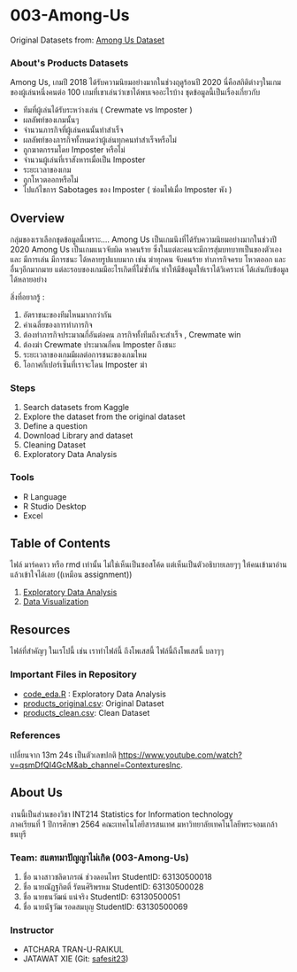 # 003-Among-Us
Original Datasets from: [Among Us Dataset](https://www.kaggle.com/ruchi798/among-us-dataset)


### About's Products Datasets

Among Us, เกมปี 2018 ได้รับความนิยมอย่างมากในช่วงฤดูร้อนปี 2020 นี่คือสถิติต่างๆในเกมของผู้เล่นหนึ่งคนต่อ 100 เกมที่เขาเล่นว่าเขาได้พบเจออะไรบ้าง 
ชุดข้อมูลนี้เป็นเรื่องเกี่ยวกับ
- ทีมที่ผู้เล่นได้รับระหว่างเล่น ( Crewmate vs Imposter )
- ผลลัพท์ของเกมนั้นๆ
- จำนวนภารกิจที่ผู้เล่นคนนั้นทำสำเร็จ
- ผลลัพท์ของภารกิจทั้งหมดว่าผู้เล่นทุกคนทำสำเร็จหรือไม่
- ถูกฆาตกรรมโดย Imposter หรือไม่ 
- จำนวนผู้เล่นที่เราสังหารเมื่อเป็น Imposter
- ระยะเวลาของเกม
- ถูกโหวตออกหรือไม่
- ไปแก้ไขการ Sabotages ของ Imposter ( ซ่อมไฟเมื่อ Imposter พัง )
## Overview
กลุ่มของเราเลือกชุดข้อมูลนี้เพราะ....
Among Us เป็นเกมนึงที่ได้รับความนิยมอย่างมากในช่วงปี 2020 Among Us เป็นเกมแนวจับผิด หาคนร้าย ซึ่งในแต่ละคนจะมีการสุ่มบทบาทเป็นของตัวเอง และ มีการเล่น มีการชนะ ได้หลายรูปแบบมาก เช่น ฆ่าทุกคน จับคนร้าย ทำภารกิจครบ โหวตออก และอื่นๆอีกมากมาย แต่ละรอบของเกมมีอะไรเกิดที่ไม่ซ้ำกัน ทำให้มีข้อมูลให้เราได้วิเคราะห์ ได้เล่นกับข้อมูลได้หลายอย่าง 

สิ่งที่อยากรู้ : 
1. อัตราชนะของทีมไหนมากกว่ากัน
2. ค่าเฉลี่ยของการทำภารกิจ
3. ต้องทำภารกิจประมาณกี่อันต่อคน ภารกิจทั้งทีมถึงจะสำเร็จ , Crewmate win
4. ต้องฆ่า Crewmate ประมาณกี่คน Imposter ถึงชนะ
5. ระยะเวลาของเกมมีผลต่อการชนะของเกมไหม
6. โอกาศกี่เปอร์เซ็นที่เราจะโดน Imposter ฆ่า

### Steps 

1. Search datasets from Kaggle
2. Explore the dataset from the original dataset
3. Define a question
4. Download Library and dataset
5. Cleaning Dataset
6. Exploratory Data Analysis

### Tools

- R Language
- R Studio Desktop
- Excel
## Table of Contents
ไฟล์ มาร์คดาว หรือ rmd เท่านั้น  ไม่ใช่เห็นเป็นซอสโค้ด แต่เห็นเป็นตัวอธิบายเลยๆๆ ให้คนเข้ามาอ่านแล้วเข้าใจได้เลย ((เหมือน assignment))

1. [Exploratory Data Analysis](./01_explore.md)
2. [Data Visualization](./amongUs_original)

## Resources
ไฟล์ที่สำคัญๆ ในเรโปนี้ 
เช่น เราทำไฟล์นี้ ถึงโพเสสนี้ ไฟล์นี้ถึงโพเสสนี้ บลาๆๆ

### Important Files in Repository

- [code_eda.R](./code_eda.R) : Exploratory Data Analysis
- [products_original.csv](./products_original.csv): Original Dataset
- [products_clean.csv](./products_original.csv): Clean Dataset

### References
เปลี่ยนจาก 13m 24s เป็นตัวเลขปกติ
https://www.youtube.com/watch?v=qsmDfQI4GcM&ab_channel=ContexturesInc.

## About Us
งานนี้เป็นส่วนของวิชา INT214 Statistics for Information technology <br/> ภาคเรียนที่ 1 ปีการศึกษา 2564 คณะเทคโนโลยีสารสนเทศ มหาวิทยาลัยเทคโนโลยีพระจอมเกล้าธนบุรี
### Team: สแตทมาปัญญาไม่เกิด (003-Among-Us)


1. ชื่อ นางสาวชลิดาภรณ์ ช่วงดอนไพร StudentID: 63130500018
2. ชื่อ นายณัฎฐกิตติ์ รัตนศิริพรหม StudentID: 63130500028
3. ชื่อ นายธนวัฒน์ แน่จริง StudentID: 63130500051
4. ชื่อ นายนัฐวัฒ รอดสมบุญ StudentID: 63130500069


### Instructor
- ATCHARA TRAN-U-RAIKUL
- JATAWAT XIE (Git: [safesit23](https://github.com/safesit23))



